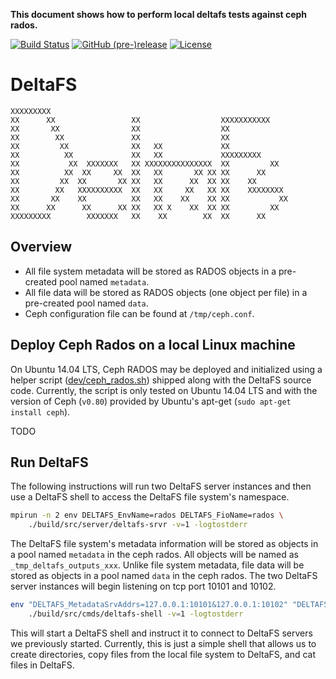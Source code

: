 **This document shows how to perform local deltafs tests against ceph rados.**

[![Build Status](https://travis-ci.org/pdlfs/deltafs.svg?branch=master)](https://travis-ci.org/pdlfs/deltafs)
[![GitHub (pre-)release](https://img.shields.io/github/release-pre/pdlfs/deltafs.svg)](https://github.com/pdlfs/deltafs/releases)
[![License](https://img.shields.io/badge/license-New%20BSD-blue.svg)](LICENSE.txt)

DeltaFS
=======

```
XXXXXXXXX
XX      XX                 XX                  XXXXXXXXXXX
XX       XX                XX                  XX
XX        XX               XX                  XX
XX         XX              XX   XX             XX
XX          XX             XX   XX             XXXXXXXXX
XX           XX  XXXXXXX   XX XXXXXXXXXXXXXXX  XX         XX
XX          XX  XX     XX  XX   XX       XX XX XX      XX
XX         XX  XX       XX XX   XX      XX  XX XX    XX
XX        XX   XXXXXXXXXX  XX   XX     XX   XX XX    XXXXXXXX
XX       XX    XX          XX   XX    XX    XX XX           XX
XX      XX      XX      XX XX   XX X    XX  XX XX         XX
XXXXXXXXX        XXXXXXX   XX    XX        XX  XX      XX
```

## Overview

  * All file system metadata will be stored as RADOS objects in a pre-created pool named `metadata`.
  * All file data will be stored as RADOS objects (one object per file) in a pre-created pool named `data`.
  * Ceph configuration file can be found at `/tmp/ceph.conf`.
  
## Deploy Ceph Rados on a local Linux machine

On Ubuntu 14.04 LTS, Ceph RADOS may be deployed and initialized using a helper script ([dev/ceph_rados.sh](external/pdlfs-common/dev/ceph_rados.sh)) shipped along with the DeltaFS source code. Currently, the script is only tested on Ubuntu 14.04 LTS and with the version of Ceph (`v0.80`) provided by Ubuntu's apt-get (`sudo apt-get install ceph`).

TODO

## Run DeltaFS

The following instructions will run two DeltaFS server instances and then use a DeltaFS shell to access the DeltaFS file system's namespace.

```bash
mpirun -n 2 env DELTAFS_EnvName=rados DELTAFS_FioName=rados \
    ./build/src/server/deltafs-srvr -v=1 -logtostderr
```

The DeltaFS file system's metadata information will be stored as objects in a pool named `metadata` in the ceph rados. All objects will be named as `_tmp_deltafs_outputs_xxx`. Unlike file system metadata, file data will be stored as objects in a pool named `data` in the ceph rados. The two DeltaFS server instances will begin listening on tcp port 10101 and 10102.

```bash
env "DELTAFS_MetadataSrvAddrs=127.0.0.1:10101&127.0.0.1:10102" "DELTAFS_NumOfMetadataSrvs=2" \
    ./build/src/cmds/deltafs-shell -v=1 -logtostderr
```

This will start a DeltaFS shell and instruct it to connect to DeltaFS servers we previously started. Currently, this is just a simple shell that allows us to create directories, copy files from the local file system to DeltaFS, and cat files in DeltaFS.
